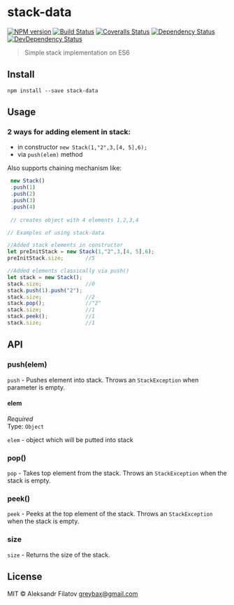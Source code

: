 # stack-data

[![NPM version][npm-image]][npm-url]
[![Build Status][travis-image]][travis-url]
[![Coveralls Status][coveralls-image]][coveralls-url]
[![Dependency Status][depstat-image]][depstat-url]
[![DevDependency Status][depstat-dev-image]][depstat-dev-url]

> Simple stack implementation on ES6

## Install

    npm install --save stack-data

## Usage

### 2 ways for adding element in stack:

* in constructor ```new Stack(1,"2",3,[4, 5],6);```
* via ```push(elem)``` method

Also supports chaining mechanism like:

```js
 new Stack()
 .push(1)
 .push(2)
 .push(3)
 .push(4)
 
 // creates object with 4 elements 1,2,3,4
```

```js
// Examples of using stack-data

//Added stack elements in constructor
let preInitStack = new Stack(1,"2",3,[4, 5],6);
preInitStack.size;       //5

//Added elements classically via push()
let stack = new Stack();
stack.size;              //0
stack.push(1).push("2");
stack.size;              //2
stack.pop();             //"2"
stack.size;              //1
stack.peek();            //1
stack.size;              //1
```

## API

### push(elem)

```push``` - Pushes element into stack. Throws an ```StackException``` when parameter is empty.

#### elem

*Required*  
Type: `Object`

```elem``` - object which will be putted into stack

### pop()

```pop``` - Takes top element from the stack. Throws an ```StackException``` when the stack is empty.

### peek()

```peek``` - Peeks at the top element of the stack. Throws an ```StackException``` when the stack is empty.

### size

```size``` - Returns the size of the stack.

## License

MIT © Aleksandr Filatov <greybax@gmail.com> 

[npm-url]: https://npmjs.org/package/stack-data
[npm-image]: https://img.shields.io/npm/v/stack-data.svg?style=flat-square

[travis-url]: https://travis-ci.org/greybax/stack-data
[travis-image]: https://img.shields.io/travis/greybax/stack-data/master.svg?style=flat-square

[coveralls-url]: https://coveralls.io/r/greybax/stack-data
[coveralls-image]: https://img.shields.io/coveralls/greybax/stack-data/master.svg?style=flat-square

[depstat-url]: https://david-dm.org/greybax/stack-data
[depstat-image]: https://david-dm.org/greybax/stack-data.svg?style=flat-square

[depstat-dev-url]: https://david-dm.org/greybax/stack-data#info=devDependencies
[depstat-dev-image]: https://david-dm.org/greybax/stack-data/dev-status.svg?style=flat-square